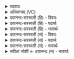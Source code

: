 <details><summary>पदपाठः</summary>

होता॑। य॒क्ष॒त्। इडा॑भिः। इन्द्र॑म्। ई॒डि॒तम्। आ॒जुह्वा॑न॒मित्या॒ऽजुह्वा॑नम्। अम॑र्त्यम्। दे॒वः। दे॒वैः। सवी॑र्य॒ इति॒ सऽवी॑र्यः। वज्र॑हस्त॒ इति॒ वज्र॑ऽहस्तः। पु॒र॒न्द॒र इति॑ पुरम्ऽद॒रः। वेतु॑। आज्य॑स्य। होतः॑। यज॑। ३।
</details>

<details><summary>अधिमन्त्रम् (VC)</summary>

- इन्द्रो देवता
- बृहदुक्थो वामदेव ऋषिः
- स्वराट्पङ्क्तिः
- पञ्चमः
</details>

<details><summary>दयानन्द-सरस्वती (हि) - विषयः</summary>

फिर उसी विषय को अगले मन्त्र में कहा है ॥
</details>

<details><summary>दयानन्द-सरस्वती (हि) - पदार्थः</summary>

पदार्थान्वयभाषाः -  हे (होतः) ग्रहीता पुरुष ! आप जैसे (होता) सुखदाता जन (इडाभिः) अच्छी शिक्षित वाणियों से (अमर्त्यम्) साधारण मनुष्यों से विलक्षण (आजुह्वानम्) स्पर्द्धा करते हुए (ईडितम्) प्रशंसित (इन्द्रम्) उत्तम विद्या और ऐश्वर्य से युक्त राजपुरुष को (यक्षत्) प्राप्त होवे, जैसे यह (वज्रहस्तः) हाथों में शस्त्र-अस्त्र धारण किये (पुरन्दरः) शत्रुओं के नगरों को तोड़नेवाला (सवीर्यः) बलयुक्त (देवः) विद्वान् जन (देवैः) विद्वानों के साथ (आज्यस्य) विज्ञान से रक्षा करने योग्य राज्य के अवयवों को (वेतु) प्राप्त होवे, वैसे (यज) समागम कीजिये ॥३ ॥
</details>

<details><summary>दयानन्द-सरस्वती (हि) - भावार्थः</summary>

भावार्थभाषाः -  इस मन्त्र में वाचकलुप्तोपमालङ्कार है। जैसे राजा और राजपुरुष पिता के समान प्रजाओं की पालना करें, वैसे ही प्रजा इन को पिता के तुल्य सेवें। जो आप्त विद्वानों की अनुमति से सब काम करें, वे भ्रम को नहीं पावें ॥३ ॥
</details>

<details><summary>दयानन्द-सरस्वती (सं) - विषयः</summary>

पुनस्तमेव विषयमाह ॥
</details>

<details><summary>दयानन्द-सरस्वती (सं) - पदार्थः</summary>

पदार्थान्वयभाषाः -  हे होतस्त्वं यथा होतेडाभिरमर्त्यमाजुह्वानमीडितमिन्द्रं यक्षद् यथाऽयं वज्रहस्तः पुरन्दरः सवीर्यो देवो देवैः सहाज्यस्यावयवान् वेतु तथा यज ॥३ ॥
</details>

<details><summary>दयानन्द-सरस्वती (सं) - भावार्थः</summary>

भावार्थभाषाः -  अत्र वाचकलुप्तोपमालङ्कारः। यथा राजराजपुरुषाः पितृवत् प्रजाः पालयेयुस्तथैव प्रजा एतान् पितृवत् सेवेरन्, य आप्तविद्वदनुमत्या सर्वाणि कार्याणि कुर्युस्ते भ्रमं नाप्नुयुः ॥३ ॥
</details>

<details><summary>सविता जोशी ← दयानन्दः (म) - भावार्थः</summary>

भावार्थभाषाः -  या मंत्रात वाचकलुप्तोपमालंकार आहे. जसे राजे व राजपुरुष पित्याप्रमाणे प्रजेचे पालन करतात तसे प्रजेने त्यांना पित्याप्रमाणे समजावे. जे आप्त विद्वानांच्या अनुमतीने सर्व काम करतात ते भ्रमात अडकत नाहीत.
</details>